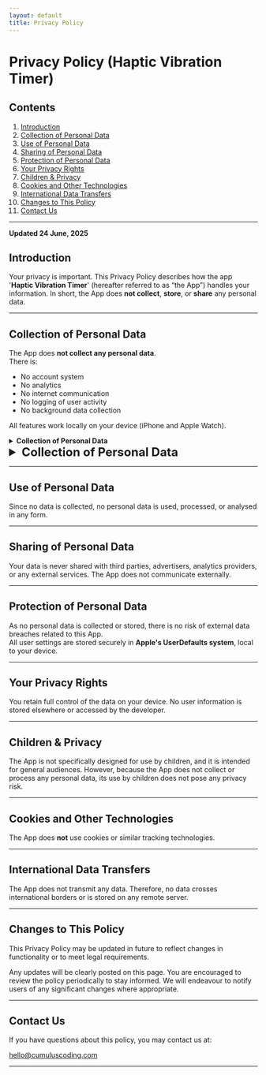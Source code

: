```yaml
---
layout: default
title: Privacy Policy
---
```


# Privacy Policy (Haptic Vibration Timer)


## Contents
1. [Introduction](#introduction)  
2. [Collection of Personal Data](#collection-of-personal-data)  
3. [Use of Personal Data](#use-of-personal-data)  
4. [Sharing of Personal Data](#sharing-of-personal-data)
5. [Protection of Personal Data](#protection-of-personal-data)  
6. [Your Privacy Rights](#your-privacy-rights)  
7. [Children & Privacy](#children--privacy)  
8. [Cookies and Other Technologies](#cookies-and-other-technologies)
9. [International Data Transfers](#international-data-transfers)
10. [Changes to This Policy](#changes-to-this-policy)  
11. [Contact Us](#contact-us)  

___

**Updated 24 June, 2025** 


## Introduction

Your privacy is important. This Privacy Policy describes how the app '**Haptic Vibration Timer**' (hereafter referred to as “the App”) handles your information. In short, the App does **not collect**, **store**, or **share** any personal data.


---

## Collection of Personal Data

The App does **not collect any personal data**.  
There is:  
- No account system  
- No analytics  
- No internet communication  
- No logging of user activity  
- No background data collection

All features work locally on your device (iPhone and Apple Watch).


<details>
<summary><strong>Collection of Personal Data</strong></summary>
The App does **not collect any personal data**.  
</details>

<details>
  <summary style="font-size: 1.5rem;"><strong>Collection of Personal Data</strong></summary>
  <p>The App does <strong>not collect any personal data</strong>.</p>
</details>



---

## Use of Personal Data

Since no data is collected, no personal data is used, processed, or analysed in any form.

---

## Sharing of Personal Data

Your data is never shared with third parties, advertisers, analytics providers, or any external services. The App does not communicate externally.

---

## Protection of Personal Data

As no personal data is collected or stored, there is no risk of external data breaches related to this App.  
All user settings are stored securely in **Apple's UserDefaults system**, local to your device.

---

## Your Privacy Rights

You retain full control of the data on your device. No user information is stored elsewhere or accessed by the developer.

---

## Children & Privacy

The App is not specifically designed for use by children, and it is intended for general audiences. However, because the App does not collect or process any personal data, its use by children does not pose any privacy risk.


---

## Cookies and Other Technologies

The App does **not** use cookies or similar tracking technologies.

---

## International Data Transfers

The App does not transmit any data. Therefore, no data crosses international borders or is stored on any remote server.

---

## Changes to This Policy

This Privacy Policy may be updated in future to reflect changes in functionality or to meet legal requirements.

Any updates will be clearly posted on this page. You are encouraged to review the policy periodically to stay informed. We will endeavour to notify users of any significant changes where appropriate.

---

## Contact Us

If you have questions about this policy, you may contact us at:

hello@cumuluscoding.com

---
